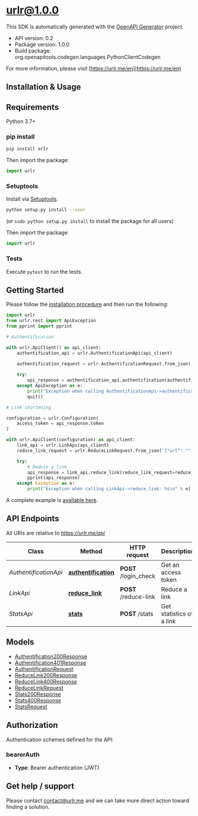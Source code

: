 # urlr@1.0.0

This SDK is automatically generated with the [OpenAPI Generator](https://openapi-generator.tech) project.

- API version: 0.2
- Package version: 1.0.0
- Build package: org.openapitools.codegen.languages.PythonClientCodegen

For more information, please visit [https://urlr.me/en](https://urlr.me/en)

## Installation & Usage

## Requirements

Python 3.7+

### pip install

```sh
pip install urlr
```

Then import the package:
```python
import urlr
```

### Setuptools

Install via [Setuptools](http://pypi.python.org/pypi/setuptools).

```sh
python setup.py install --user
```
(or `sudo python setup.py install` to install the package for all users)

Then import the package:
```python
import urlr
```

### Tests

Execute `pytest` to run the tests.

## Getting Started

Please follow the [installation procedure](#installation--usage) and then run the following:

```python
import urlr
from urlr.rest import ApiException
from pprint import pprint

# Authentification

with urlr.ApiClient() as api_client:
    authentification_api = urlr.AuthentificationApi(api_client)
    
    authentification_request = urlr.AuthentificationRequest.from_json('{"username": "","password": ""}')

    try:
        api_response = authentification_api.authentification(authentification_request=authentification_request)
    except ApiException as e:
        print("Exception when calling AuthentificationApi->authentification: %s\n" % e)
        quit()

# Link shortening

configuration = urlr.Configuration(
    access_token = api_response.token
)

with urlr.ApiClient(configuration) as api_client:
    link_api = urlr.LinkApi(api_client)
    reduce_link_request = urlr.ReduceLinkRequest.from_json('{"url": "","team": ""}')

    try:
        # Reduce a link
        api_response = link_api.reduce_link(reduce_link_request=reduce_link_request)
        pprint(api_response)
    except Exception as e:
        print("Exception when calling LinkApi->reduce_link: %s\n" % e)
```

A complete example is [available here](examples/example1.py).

## API Endpoints

All URIs are relative to *https://urlr.me/api*

Class | Method | HTTP request | Description
------------ | ------------- | ------------- | -------------
*AuthentificationApi* | [**authentification**](docs/AuthentificationApi.md#authentification) | **POST** /login_check | Get an access token
*LinkApi* | [**reduce_link**](docs/LinkApi.md#reduce_link) | **POST** /reduce-link | Reduce a link
*StatsApi* | [**stats**](docs/StatsApi.md#stats) | **POST** /stats | Get statistics of a link


## Models

 - [Authentification200Response](docs/Authentification200Response.md)
 - [Authentification401Response](docs/Authentification401Response.md)
 - [AuthentificationRequest](docs/AuthentificationRequest.md)
 - [ReduceLink200Response](docs/ReduceLink200Response.md)
 - [ReduceLink400Response](docs/ReduceLink400Response.md)
 - [ReduceLinkRequest](docs/ReduceLinkRequest.md)
 - [Stats200Response](docs/Stats200Response.md)
 - [Stats400Response](docs/Stats400Response.md)
 - [StatsRequest](docs/StatsRequest.md)


<a id="documentation-for-authorization"></a>

## Authorization


Authentication schemes defined for the API:
<a id="bearerAuth"></a>
### bearerAuth

- **Type**: Bearer authentication (JWT)


## Get help / support

Please contact [contact@urlr.me](mailto:contact@urlr.me?subject=[GitHub]%urlr-python) and we can take more direct action toward finding a solution.
